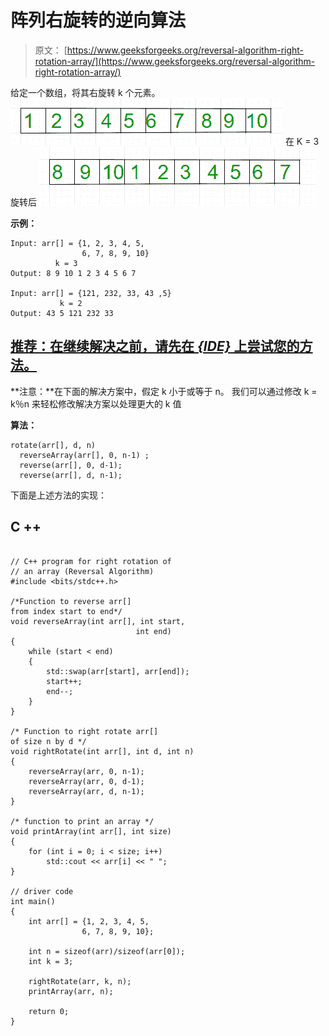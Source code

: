 # 阵列右旋转的逆向算法

> 原文： [https://www.geeksforgeeks.org/reversal-algorithm-right-rotation-array/](https://www.geeksforgeeks.org/reversal-algorithm-right-rotation-array/)

给定一个数组，将其右旋转 k 个元素。
![](img/b754fc0e3ccfcef7c392803d8a2b0aee.png)
在 K = 3 旋转后
![](img/ac62c9abc5e2cff356e1adf44883f9b9.png)

**示例：**

```
Input: arr[] = {1, 2, 3, 4, 5, 
                6, 7, 8, 9, 10}
          k = 3
Output: 8 9 10 1 2 3 4 5 6 7

Input: arr[] = {121, 232, 33, 43 ,5}
           k = 2
Output: 43 5 121 232 33

```

## [推荐：在继续解决之前，请先在 ***<u>{IDE}</u>*** 上尝试您的方法。](https://ide.geeksforgeeks.org/)

 **注意：**在下面的解决方案中，假定 k 小于或等于 n。 我们可以通过修改 k = k％n 来轻松修改解决方案以处理更大的 k 值

**算法：**

```
rotate(arr[], d, n)
  reverseArray(arr[], 0, n-1) ;
  reverse(arr[], 0, d-1);
  reverse(arr[], d, n-1);
```

下面是上述方法的实现：

## C ++

```

// C++ program for right rotation of  
// an array (Reversal Algorithm) 
#include <bits/stdc++.h> 

/*Function to reverse arr[]  
from index start to end*/
void reverseArray(int arr[], int start, 
                            int end) 
{ 
    while (start < end) 
    { 
        std::swap(arr[start], arr[end]); 
        start++; 
        end--; 
    } 
} 

/* Function to right rotate arr[] 
of size n by d */
void rightRotate(int arr[], int d, int n) 
{ 
    reverseArray(arr, 0, n-1); 
    reverseArray(arr, 0, d-1); 
    reverseArray(arr, d, n-1); 
} 

/* function to print an array */
void printArray(int arr[], int size) 
{ 
    for (int i = 0; i < size; i++) 
        std::cout << arr[i] << " "; 
} 

// driver code 
int main() 
{ 
    int arr[] = {1, 2, 3, 4, 5,  
                6, 7, 8, 9, 10}; 

    int n = sizeof(arr)/sizeof(arr[0]); 
    int k = 3; 

    rightRotate(arr, k, n); 
    printArray(arr, n); 

    return 0; 
}  

```